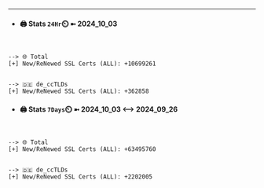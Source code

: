 

---
- #### 🖨️ **Stats** `24Hr`⏲️ ➼ 2024_10_03
```console


--> 🌐 Total
[+] New/ReNewed SSL Certs (ALL): +10699261


--> 🇩🇪 de_ccTLDs
[+] New/ReNewed SSL Certs (ALL): +362858

```

- #### 🖨️ **Stats** `7Days`⏲️ ➼ 2024_10_03 <--> 2024_09_26
```console


--> 🌐 Total
[+] New/ReNewed SSL Certs (ALL): +63495760


--> 🇩🇪 de_ccTLDs
[+] New/ReNewed SSL Certs (ALL): +2202005

```

